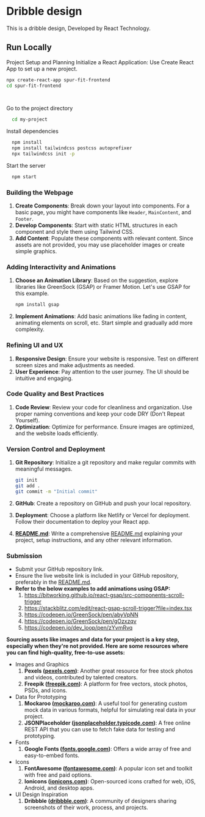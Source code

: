 
# Dribble design

This is a dribble design, Developed by React Technology.  

## Run Locally 

Project Setup and Planning 
Initialize a React Application: Use Create React App to set up a new project.


```bash 
npx create-react-app spur-fit-frontend
cd spur-fit-frontend

  
```

Go to the project directory

```bash
  cd my-project
```

Install dependencies

```bash
  npm install 
  npm install tailwindcss postcss autoprefixer
  npx tailwindcss init -p

```

Start the server

```bash
  npm start
```

### Building the Webpage

1. **Create Components**: Break down your layout into components. For a basic page, you might have components like `Header`, `MainContent`, and `Footer`.
2. **Develop Components**: Start with static HTML structures in each component and style them using Tailwind CSS.
3. **Add Content**: Populate these components with relevant content. Since assets are not provided, you may use placeholder images or create simple graphics. 

### Adding Interactivity and Animations

1. **Choose an Animation Library**: Based on the suggestion, explore libraries like GreenSock (GSAP) or Framer Motion. Let's use GSAP for this example.
    
    ```bash
    npm install gsap
    
    ```
    
2. **Implement Animations**: Add basic animations like fading in content, animating elements on scroll, etc. Start simple and gradually add more complexity.

### Refining UI and UX

1. **Responsive Design**: Ensure your website is responsive. Test on different screen sizes and make adjustments as needed.
2. **User Experience**: Pay attention to the user journey. The UI should be intuitive and engaging.

### Code Quality and Best Practices

1. **Code Review**: Review your code for cleanliness and organization. Use proper naming conventions and keep your code DRY (Don't Repeat Yourself).
2. **Optimization**: Optimize for performance. Ensure images are optimized, and the website loads efficiently.
### Version Control and Deployment

1. **Git Repository**: Initialize a git repository and make regular commits with meaningful messages.
    
    ```bash
    git init
    git add .
    git commit -m "Initial commit"
    
    ```
    
2. **GitHub**: Create a repository on GitHub and push your local repository.
3. **Deployment**: Choose a platform like Netlify or Vercel for deployment. Follow their documentation to deploy your React app.
4. **[README.md](http://readme.md/)**: Write a comprehensive [README.md](http://readme.md/) explaining your project, setup instructions, and any other relevant information.

### Submission

- Submit your GitHub repository link.
- Ensure the live website link is included in your GitHub repository, preferably in the [README.md](http://readme.md/). 
- **Refer to the below examples to add animations using GSAP:**
    1. https://bitworking.github.io/react-gsap/src-components-scroll-trigger
    2. https://stackblitz.com/edit/react-gsap-scroll-trigger?file=index.tsx
    3. https://codepen.io/GreenSock/pen/abyVpNN
    4. https://codepen.io/GreenSock/pen/gOzxzqv
    5. https://codepen.io/dev_loop/pen/zYvmRvq 

**Sourcing assets like images and data for your project is a key step, especially when they're not provided. Here are some resources where you can find high-quality, free-to-use assets:**

- Images and Graphics
    1. **Pexels ([pexels.com](https://www.pexels.com/))**: Another great resource for free stock photos and videos, contributed by talented creators.
    2. **Freepik ([freepik.com](https://www.freepik.com/))**: A platform for free vectors, stock photos, PSDs, and icons.
- Data for Prototyping
    1. **Mockaroo ([mockaroo.com](https://www.mockaroo.com/))**: A useful tool for generating custom mock data in various formats, helpful for simulating real data in your project.
    2. **JSONPlaceholder ([jsonplaceholder.typicode.com](https://jsonplaceholder.typicode.com/))**: A free online REST API that you can use to fetch fake data for testing and prototyping.
- Fonts
    1. **Google Fonts ([fonts.google.com](https://fonts.google.com/))**: Offers a wide array of free and easy-to-embed fonts.
- Icons
    1. **FontAwesome ([fontawesome.com](https://fontawesome.com/))**: A popular icon set and toolkit with free and paid options.
    2. **Ionicons ([ionicons.com](https://ionicons.com/))**: Open-sourced icons crafted for web, iOS, Android, and desktop apps.
- UI Design Inspiration
    1. **Dribbble ([dribbble.com](https://dribbble.com/))**: A community of designers sharing screenshots of their work, process, and projects.
